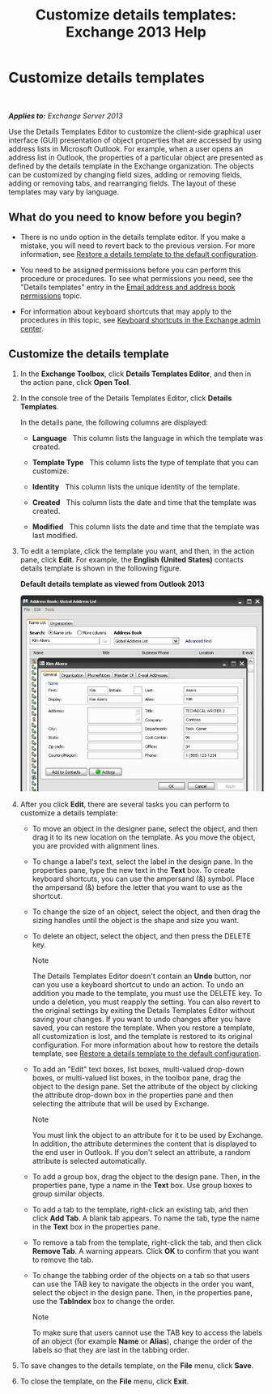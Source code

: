 ﻿---
title: 'Customize details templates: Exchange 2013 Help'
TOCTitle: Customize details templates
ms:assetid: b4beeedd-e46f-442e-844a-e8575f95dca0
ms:mtpsurl: https://technet.microsoft.com/en-us/library/ms.exch.toolbox.detailstemplate(v=EXCHG.150)
ms:contentKeyID: 49090993
ms.date: 05/13/2016
mtps_version: v=EXCHG.150
---

# Customize details templates

 

_**Applies to:** Exchange Server 2013_


Use the Details Templates Editor to customize the client-side graphical user interface (GUI) presentation of object properties that are accessed by using address lists in Microsoft Outlook. For example, when a user opens an address list in Outlook, the properties of a particular object are presented as defined by the details template in the Exchange organization. The objects can be customized by changing field sizes, adding or removing fields, adding or removing tabs, and rearranging fields. The layout of these templates may vary by language.

## What do you need to know before you begin?

  - There is no undo option in the details template editor. If you make a mistake, you will need to revert back to the previous version. For more information, see [Restore a details template to the default configuration](restore-a-details-template-to-the-default-configuration-exchange-2013-help.md).

  - You need to be assigned permissions before you can perform this procedure or procedures. To see what permissions you need, see the "Details templates" entry in the [Email address and address book permissions](email-address-and-address-book-permissions-exchange-2013-help.md) topic.

  - For information about keyboard shortcuts that may apply to the procedures in this topic, see [Keyboard shortcuts in the Exchange admin center](keyboard-shortcuts-in-the-exchange-admin-center-exchange-online-protection-help.md).

## Customize the details template

1.  In the **Exchange Toolbox**, click **Details Templates Editor**, and then in the action pane, click **Open Tool**.

2.  In the console tree of the Details Templates Editor, click **Details Templates**.
    
    In the details pane, the following columns are displayed:
    
      - **Language**   This column lists the language in which the template was created.
    
      - **Template Type**   This column lists the type of template that you can customize.
    
      - **Identity**   This column lists the unique identity of the template.
    
      - **Created**   This column lists the date and time that the template was created.
    
      - **Modified**   This column lists the date and time that the template was last modified.

3.  To edit a template, click the template you want, and then, in the action pane, click **Edit**. For example, the **English (United States)** contacts details template is shown in the following figure.
    
    **Default details template as viewed from Outlook 2013**
    
    ![Default details template in Outlook 2007](images/JJ673049.a0af8aca-663d-4702-ab2f-9a342f481cdf(EXCHG.150).gif "Default details template in Outlook 2007")  

4.  After you click **Edit**, there are several tasks you can perform to customize a details template:
    
      - To move an object in the designer pane, select the object, and then drag it to its new location on the template. As you move the object, you are provided with alignment lines.
    
      - To change a label's text, select the label in the design pane. In the properties pane, type the new text in the **Text** box. To create keyboard shortcuts, you can use the ampersand (&) symbol. Place the ampersand (&) before the letter that you want to use as the shortcut.
    
      - To change the size of an object, select the object, and then drag the sizing handles until the object is the shape and size you want.
    
      - To delete an object, select the object, and then press the DELETE key.
        

        > [!NOTE]
        > The Details Templates Editor doesn't contain an <STRONG>Undo</STRONG> button, nor can you use a keyboard shortcut to undo an action. To undo an addition you made to the template, you must use the DELETE key. To undo a deletion, you must reapply the setting. You can also revert to the original settings by exiting the Details Templates Editor without saving your changes. If you want to undo changes after you have saved, you can restore the template. When you restore a template, all customization is lost, and the template is restored to its original configuration. For more information about how to restore the details template, see <A href="restore-a-details-template-to-the-default-configuration-exchange-2013-help.md">Restore a details template to the default configuration</A>.

    
      - To add an "Edit" text boxes, list boxes, multi-valued drop-down boxes, or multi-valued list boxes, in the toolbox pane, drag the object to the design pane. Set the attribute of the object by clicking the attribute drop-down box in the properties pane and then selecting the attribute that will be used by Exchange.
        

        > [!NOTE]
        > You must link the object to an attribute for it to be used by Exchange. In addition, the attribute determines the content that is displayed to the end user in Outlook. If you don't select an attribute, a random attribute is selected automatically.

    
      - To add a group box, drag the object to the design pane. Then, in the properties pane, type a name in the **Text** box. Use group boxes to group similar objects.
    
      - To add a tab to the template, right-click an existing tab, and then click **Add Tab**. A blank tab appears. To name the tab, type the name in the **Text** box in the properties pane.
    
      - To remove a tab from the template, right-click the tab, and then click **Remove Tab**. A warning appears. Click **OK** to confirm that you want to remove the tab.
    
      - To change the tabbing order of the objects on a tab so that users can use the TAB key to navigate the objects in the order you want, select the object in the design pane. Then, in the properties pane, use the **TabIndex** box to change the order.
        

        > [!NOTE]
        > To make sure that users cannot use the TAB key to access the labels of an object (for example <STRONG>Name</STRONG> or <STRONG>Alias</STRONG>), change the order of the labels so that they are last in the tabbing order.



5.  To save changes to the details template, on the **File** menu, click **Save**.

6.  To close the template, on the **File** menu, click **Exit**.

